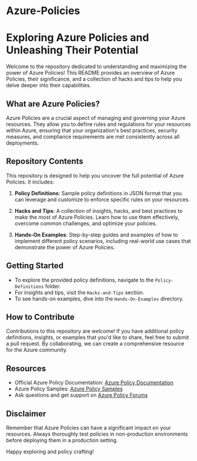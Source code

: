 # Azure-Policies

# Exploring Azure Policies and Unleashing Their Potential

Welcome to the repository dedicated to understanding and maximizing the power of Azure Policies! This README provides an overview of Azure Policies, their significance, and a collection of hacks and tips to help you delve deeper into their capabilities.

## What are Azure Policies?

Azure Policies are a crucial aspect of managing and governing your Azure resources. They allow you to define rules and regulations for your resources within Azure, ensuring that your organization's best practices, security measures, and compliance requirements are met consistently across all deployments.

## Repository Contents

This repository is designed to help you uncover the full potential of Azure Policies. It includes:

1. **Policy Definitions**: Sample policy definitions in JSON format that you can leverage and customize to enforce specific rules on your resources.

2. **Hacks and Tips**: A collection of insights, hacks, and best practices to make the most of Azure Policies. Learn how to use them effectively, overcome common challenges, and optimize your policies.

3. **Hands-On Examples**: Step-by-step guides and examples of how to implement different policy scenarios, including real-world use cases that demonstrate the power of Azure Policies.

## Getting Started

- To explore the provided policy definitions, navigate to the `Policy-Definitions` folder.
- For insights and tips, visit the `Hacks-and-Tips` section.
- To see hands-on examples, dive into the `Hands-On-Examples` directory.

## How to Contribute

Contributions to this repository are welcome! If you have additional policy definitions, insights, or examples that you'd like to share, feel free to submit a pull request. By collaborating, we can create a comprehensive resource for the Azure community.

## Resources

- Official Azure Policy Documentation: [Azure Policy Documentation](https://docs.microsoft.com/azure/governance/policy/overview)
- Azure Policy Samples: [Azure Policy Samples](https://github.com/Azure/azure-policy)
- Ask questions and get support on [Azure Policy Forums](https://techcommunity.microsoft.com/t5/azure-governance-and-management/bd-p/AzureGovernance)

## Disclaimer

Remember that Azure Policies can have a significant impact on your resources. Always thoroughly test policies in non-production environments before deploying them in a production setting.

Happy exploring and policy crafting!
